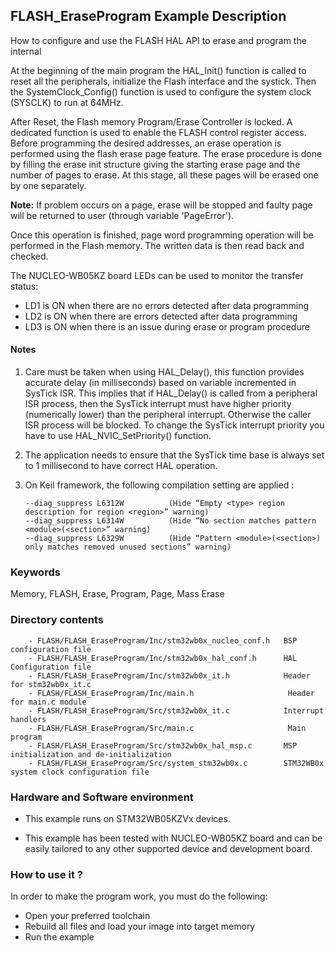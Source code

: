 ## <b>FLASH_EraseProgram Example Description</b>

How to configure and use the FLASH HAL API to erase and program the internal

At the beginning of the main program the HAL_Init() function is called to reset
all the peripherals, initialize the Flash interface and the systick.
Then the SystemClock_Config() function is used to configure the system clock (SYSCLK)
to run at 64MHz.

After Reset, the Flash memory Program/Erase Controller is locked. A dedicated function
is used to enable the FLASH control register access.
Before programming the desired addresses, an erase operation is performed using
the flash erase page feature. The erase procedure is done by filling the erase init
structure giving the starting erase page and the number of pages to erase.
At this stage, all these pages will be erased one by one separately.


**Note:** If problem occurs on a page, erase will be stopped and faulty page will
be returned to user (through variable 'PageError').

Once this operation is finished, page word programming operation will be performed
in the Flash memory. The written data is then read back and checked.

The NUCLEO-WB05KZ board LEDs can be used to monitor the transfer status:  
  - LD1 is ON when there are no errors detected after data programming  
  - LD2 is ON when there are errors detected after data programming  
  - LD3 is ON when there is an issue during erase or program procedure  

#### <b>Notes</b>

 1. Care must be taken when using HAL_Delay(), this function provides accurate delay (in milliseconds)
    based on variable incremented in SysTick ISR. This implies that if HAL_Delay() is called from
    a peripheral ISR process, then the SysTick interrupt must have higher priority (numerically lower)
    than the peripheral interrupt. Otherwise the caller ISR process will be blocked.
    To change the SysTick interrupt priority you have to use HAL_NVIC_SetPriority() function.

 2. The application needs to ensure that the SysTick time base is always set to 1 millisecond
    to have correct HAL operation.

 3. On Keil framework, the following compilation setting are applied :
    
        --diag_suppress L6312W          (Hide “Empty <type> region description for region <region>” warning)
        --diag_suppress L6314W          (Hide “No section matches pattern <module>(<section>” warning)
        --diag_suppress L6329W          (Hide “Pattern <module>(<section>) only matches removed unused sections” warning)
    
### <b>Keywords</b>

Memory, FLASH, Erase, Program, Page, Mass Erase

### <b>Directory contents</b>

        - FLASH/FLASH_EraseProgram/Inc/stm32wb0x_nucleo_conf.h   BSP configuration file
        - FLASH/FLASH_EraseProgram/Inc/stm32wb0x_hal_conf.h      HAL Configuration file
        - FLASH/FLASH_EraseProgram/Inc/stm32wb0x_it.h            Header for stm32wb0x_it.c
        - FLASH/FLASH_EraseProgram/Inc/main.h                     Header for main.c module
        - FLASH/FLASH_EraseProgram/Src/stm32wb0x_it.c            Interrupt handlers
        - FLASH/FLASH_EraseProgram/Src/main.c                     Main program
        - FLASH/FLASH_EraseProgram/Src/stm32wb0x_hal_msp.c       MSP initialization and de-initialization
        - FLASH/FLASH_EraseProgram/Src/system_stm32wb0x.c        STM32WB0x system clock configuration file

### <b>Hardware and Software environment</b>

  - This example runs on STM32WB05KZVx devices.

  - This example has been tested with NUCLEO-WB05KZ board and can be
    easily tailored to any other supported device and development board.

### <b>How to use it ?</b>

In order to make the program work, you must do the following:

 - Open your preferred toolchain
 - Rebuild all files and load your image into target memory
 - Run the example